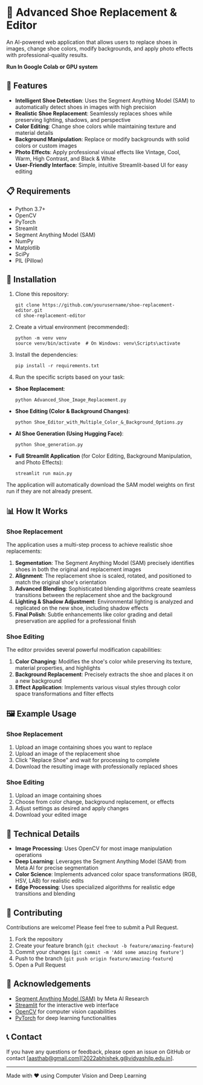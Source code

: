 # 👟 Advanced Shoe Replacement & Editor

An AI-powered web application that allows users to replace shoes in images, change shoe colors, modify backgrounds, and apply photo effects with professional-quality results.

**Run In Google Colab or GPU system**

## 🌟 Features

- **Intelligent Shoe Detection**: Uses the Segment Anything Model (SAM) to automatically detect shoes in images with high precision
- **Realistic Shoe Replacement**: Seamlessly replaces shoes while preserving lighting, shadows, and perspective
- **Color Editing**: Change shoe colors while maintaining texture and material details
- **Background Manipulation**: Replace or modify backgrounds with solid colors or custom images
- **Photo Effects**: Apply professional visual effects like Vintage, Cool, Warm, High Contrast, and Black & White
- **User-Friendly Interface**: Simple, intuitive Streamlit-based UI for easy editing

## 📋 Requirements

- Python 3.7+
- OpenCV
- PyTorch
- Streamlit
- Segment Anything Model (SAM)
- NumPy
- Matplotlib
- SciPy
- PIL (Pillow)

## 🚀 Installation

1. Clone this repository:
   ```
   git clone https://github.com/yourusername/shoe-replacement-editor.git
   cd shoe-replacement-editor
   ```

2. Create a virtual environment (recommended):
   ```
   python -m venv venv
   source venv/bin/activate  # On Windows: venv\Scripts\activate
   ```

3. Install the dependencies:
   ```
   pip install -r requirements.txt
   ```
   

4. Run the specific scripts based on your task:
- **Shoe Replacement**:  
  ```
  python Advanced_Shoe_Image_Replacement.py
  ```
- **Shoe Editing (Color & Background Changes)**:  
  ```
  python Shoe_Editor_with_Multiple_Color_&_Background_Options.py
  ```
- **AI Shoe Generation (Using Hugging Face)**:  
  ```
  python Shoe_generation.py
  ```
- **Full Streamlit Application** (for Color Editing, Background Manipulation, and Photo Effects):  
  ```
  streamlit run main.py
  ```

The application will automatically download the SAM model weights on first run if they are not already present.

## 📊 How It Works

### Shoe Replacement

The application uses a multi-step process to achieve realistic shoe replacements:

1. **Segmentation**: The Segment Anything Model (SAM) precisely identifies shoes in both the original and replacement images
2. **Alignment**: The replacement shoe is scaled, rotated, and positioned to match the original shoe's orientation
3. **Advanced Blending**: Sophisticated blending algorithms create seamless transitions between the replacement shoe and the background
4. **Lighting & Shadow Adjustment**: Environmental lighting is analyzed and replicated on the new shoe, including shadow effects
5. **Final Polish**: Subtle enhancements like color grading and detail preservation are applied for a professional finish

### Shoe Editing

The editor provides several powerful modification capabilities:

1. **Color Changing**: Modifies the shoe's color while preserving its texture, material properties, and highlights
2. **Background Replacement**: Precisely extracts the shoe and places it on a new background
3. **Effect Application**: Implements various visual styles through color space transformations and filter effects

## 🖼️ Example Usage

### Shoe Replacement

1. Upload an image containing shoes you want to replace
2. Upload an image of the replacement shoe
3. Click "Replace Shoe" and wait for processing to complete
4. Download the resulting image with professionally replaced shoes

### Shoe Editing

1. Upload an image containing shoes
2. Choose from color change, background replacement, or effects
3. Adjust settings as desired and apply changes
4. Download your edited image

## 🔧 Technical Details

- **Image Processing**: Uses OpenCV for most image manipulation operations
- **Deep Learning**: Leverages the Segment Anything Model (SAM) from Meta AI for precise segmentation
- **Color Science**: Implements advanced color space transformations (RGB, HSV, LAB) for realistic edits
- **Edge Processing**: Uses specialized algorithms for realistic edge transitions and blending

## 🤝 Contributing

Contributions are welcome! Please feel free to submit a Pull Request.

1. Fork the repository
2. Create your feature branch (`git checkout -b feature/amazing-feature`)
3. Commit your changes (`git commit -m 'Add some amazing feature'`)
4. Push to the branch (`git push origin feature/amazing-feature`)
5. Open a Pull Request

## 🙏 Acknowledgements

- [Segment Anything Model (SAM)](https://github.com/facebookresearch/segment-anything) by Meta AI Research
- [Streamlit](https://streamlit.io/) for the interactive web interface
- [OpenCV](https://opencv.org/) for computer vision capabilities
- [PyTorch](https://pytorch.org/) for deep learning functionalities

## 📞 Contact

If you have any questions or feedback, please open an issue on GitHub or contact [aasthab@gmail.com][2022abhishek.g@vidyashilp.edu.in].

---

Made with ❤️ using Computer Vision and Deep Learning
